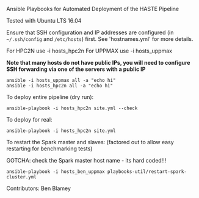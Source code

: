 Ansible Playbooks for Automated Deployment of the HASTE Pipeline

Tested with Ubuntu LTS 16.04

Ensure that SSH configuration and IP addresses are configured (in `~/.ssh/config` and `/etc/hosts`) first. See 'hostnames.yml' for more details.

For HPC2N use -i hosts_hpc2n
For UPPMAX use -i hosts_uppmax

**Note that many hosts do not have public IPs, you will need to configure SSH forwarding via one of the servers with a public IP**

```
ansible -i hosts_uppmax all -a "echo hi"
ansible -i hosts_hpc2n all -a "echo hi"
```

To deploy entire pipeline (dry run):

```
ansible-playbook -i hosts_hpc2n site.yml --check
```

To deploy for real:
```
ansible-playbook -i hosts_hpc2n site.yml
```

To restart the Spark master and slaves:
(factored out to allow easy restarting for benchmarking tests)

GOTCHA: check the Spark master host name - its hard coded!!!


```
ansible-playbook -i hosts_ben_uppmax playbooks-util/restart-spark-cluster.yml
```

Contributors: Ben Blamey
